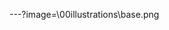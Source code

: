 

<!--## $$ Projet\;P1: part 2 $$
<br>
$$ not\;a\;simulator\;anymore $$
<br>
Fabien Mottier, Sol Rosca  
Erwan Bueche, Damian Petroff  
<br>
<p align="left">et biensur, moi... l'artiste</p>
-->



---?image=\00illustrations\base.png


